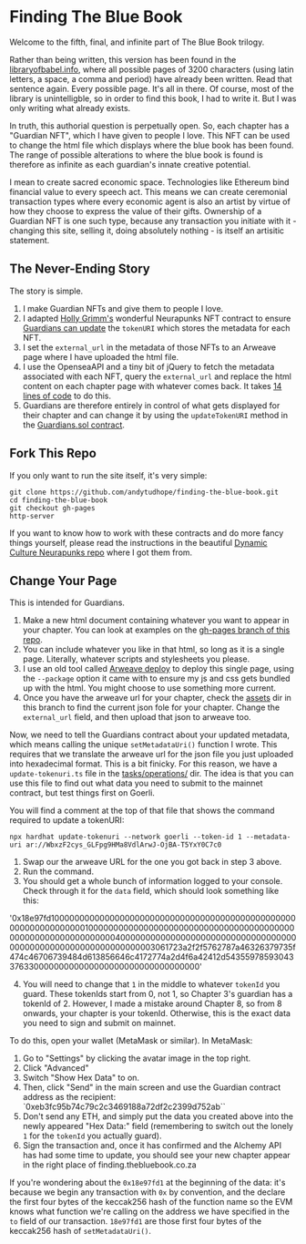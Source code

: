 # Finding The Blue Book

Welcome to the fifth, final, and infinite part of The Blue Book trilogy. 

Rather than being written, this version has been found in the [libraryofbabel.info](https://libraryofbabel.info), where all possible pages of 3200 characters (using latin letters, a space, a comma and period) have already been written. Read that sentence again. Every possible page. It's all in there. Of course, most of the library is unintelligble, so in order to find this book, I had to write it. But I was only writing what already exists.

In truth, this authorial question is perpetually open. So, each chapter has a "Guardian NFT", which I have given to people I love. This NFT can be used to change the html file which displays where the blue book has been found. The range of possible alterations to where the blue book is found is therefore as infinite as each guardian's innate creative potential.

I mean to create sacred economic space. Technologies like Ethereum bind financial value to every speech act. This means we can create ceremonial transaction types where every economic agent is also an artist by virtue of how they choose to express the value of their gifts. Ownership of a Guardian NFT is one such type, because any transaction you initiate with it - changing this site, selling it, doing absolutely nothing - is itself an artisitic statement.

## The Never-Ending Story

The story is simple. 

1. I make Guardian NFTs and give them to people I love.
2. I adapted [Holly Grimm's](https://github.com/Dynamiculture/neurapunks-contract) wonderful Neurapunks NFT contract to ensure [Guardians can update](https://github.com/andytudhope/finding-the-blue-book/blob/main/contracts/ERC721Tradable.sol#L68) the `tokenURI` which stores the metadata for each NFT.
3. I set the `external_url` in the metadata of those NFTs to an Arweave page where I have uploaded the html file.
4. I use the OpenseaAPI and a tiny bit of jQuery to fetch the metadata associated with each NFT, query the `external_url` and replace the html content on each chapter page with whatever comes back. It takes [14 lines of code](https://github.com/andytudhope/finding-the-blue-book/blob/gh-pages/assets/js/main.js) to do this.
5. Guardians are therefore entirely in control of what gets displayed for their chapter and can change it by using the `updateTokenURI` method in the [Guardians.sol contract](https://etherscan.io/address/0xeB3fC95B74C79C2c3469188A72df2c2399D752AB#writeContract).

## Fork This Repo

If you only want to run the site itself, it's very simple:

```
git clone https://github.com/andytudhope/finding-the-blue-book.git
cd finding-the-blue-book
git checkout gh-pages
http-server
```

If you want to know how to work with these contracts and do more fancy things yourself, please read the instructions in the beautiful [Dynamic Culture Neurapunks repo](https://github.com/Dynamiculture/neurapunks-contract) where I got them from.

## Change Your Page

This is intended for Guardians.

1. Make a new html document containing whatever you want to appear in your chapter. You can look at examples on the [gh-pages branch of this repo](https://github.com/andytudhope/finding-the-blue-book/tree/gh-pages).
2. You can include whatever you like in that html, so long as it is a single page. Literally, whatever scripts and stylesheets you please.
3. I use an old tool called [Arweave deploy](https://github.com/ArweaveTeam/arweave-deploy) to deploy this single page, using the `--package` option it came with to ensure my js and css gets bundled up with the html. You might choose to use something more current.
4. Once you have the arweave url for your chapter, check the [assets](https://github.com/andytudhope/finding-the-blue-book/tree/main/assets) dir in this branch to find the current json fole for your chapter. Change the `external_url` field, and then upload that json to arweave too.

Now, we need to tell the Guardians contract about your updated metadata, which means calling the unique `setMetadataUri()` function I wrote. This requires that we translate the arweave url for the json file you just uploaded into hexadecimal format. This is a bit finicky. For this reason, we have a `update-tokenuri.ts` file in the [tasks/operations/](https://github.com/andytudhope/finding-the-blue-book/blob/main/tasks/operations/update-tokenuri.ts) dir.  The idea is that you can use this file to find out what data you need to submit to the mainnet contract, but test things first on Goerli.

You will find a comment at the top of that file that shows the command required to update a tokenURI:

```
npx hardhat update-tokenuri --network goerli --token-id 1 --metadata-uri ar://WbxzF2cys_GLFpg9HMa8VdlArwJ-OjBA-T5YxY0C7c0
```

1. Swap our the arweave URL for the one you got back in step 3 above.
2. Run the command.
3. You should get a whole bunch of information logged to your console. Check through it for the `data` field, which should look something like this:

'0x18e97fd100000000000000000000000000000000000000000000000000000000000000010000000000000000000000000000000000000000000000000000000000000040000000000000000000000000000000000000000000000000000000000000003061723a2f2f5762787a46326379735f474c46706739484d613856646c4172774a2d4f6a42412d5435597859304337633000000000000000000000000000000000'

4. You will need to change that `1` in the middle to whatever `tokenId` you guard. These tokenIds start from 0, not 1, so Chapter 3's guardian has a tokenId of 2. However, I made a mistake around Chapter 8, so from 8 onwards, your chapter is your tokenId. Otherwise, this is the exact data you need to sign and submit on mainnet. 

To do this, open your wallet (MetaMask or similar). In MetaMask: 

1. Go to "Settings" by clicking the avatar image in the top right.
2. Click "Advanced"
3. Switch "Show Hex Data" to on.
4. Then, click "Send" in the main screen and use the Guardian contract address as the recipient: `0xeb3fc95b74c79c2c3469188a72df2c2399d752ab``
5. Don't send any ETH, and simply put the data you created above into the newly appeared "Hex Data:" field (remembering to switch out the lonely `1` for the `tokenId` you actually guard).
6. Sign the transaction and, once it has confirmed and the Alchemy API has had some time to update, you should see your new chapter appear in the right place of finding.thebluebook.co.za

If you're wondering about the `0x18e97fd1` at the beginning of the data: it's because we begin any transaction with `0x` by convention, and the declare the first four bytes of the keccak256 hash of the function name so the EVM knows what function we're calling on the address we have specified in the `to` field of our transaction. `18e97fd1` are those first four bytes of the keccak256 hash of `setMetadataUri()`.